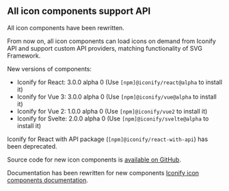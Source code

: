 ## All icon components support API

All icon components have been rewritten.

From now on, all icon components can load icons on demand from Iconify API
and support custom API providers, matching functionality of SVG Framework.

New versions of components:

-   Iconify for React: 3.0.0 alpha 0 (Use `[npm]@iconify/react@alpha` to install it)
-   Iconify for Vue 3: 3.0.0 alpha 0 (Use `[npm]@iconify/vue@alpha` to install it)
-   Iconify for Vue 2: 1.0.0 alpha 0 (Use `[npm]@iconify/vue2` to install it)
-   Iconify for Svelte: 2.0.0 alpha 0 (Use `[npm]@iconify/svelte@alpha` to install it)

Iconify for React with API package (`[npm]@iconify/react-with-api`) has been deprecated.

Source code for new icon components is [available on GitHub](https://github.com/iconify/iconify).

Documentation has been rewritten for new components [Iconify icon components documentation](/docs/icon-components/index.md).
